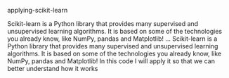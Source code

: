 applying-scikit-learn

Scikit-learn is a Python library that provides many supervised and unsupervised learning algorithms. It is based on some of the technologies you already know, like NumPy, pandas and Matplotlib! ... Scikit-learn is a Python library that provides many supervised and unsupervised learning algorithms. It is based on some of the technologies you already know, like NumPy, pandas and Matplotlib! In this code I will apply it so that we can better understand how it works
